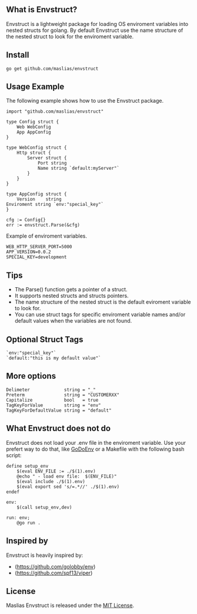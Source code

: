 ## What is Envstruct?

Envstruct is a lightweight package for loading OS enviroment variables into nested structs for golang.
By default Envstruct use the name structure of the nested struct to look for the enviroment variable.

## Install

```
go get github.com/maslias/envstruct

```

## Usage Example

The following example shows how to use the Envstruct package.

```
import "github.com/maslias/envstruct"

type Config struct {
	Web WebConfig
    App AppConfig
}

type WebConfig struct {
	Http struct {
		Server struct {
			Port string
			Name string `default:myServer"`
		}
	}
}

type AppConfig struct {
	Version    string
Enviroment string `env:"special_key"`
}

cfg := Config{}
err := envstruct.Parse(&cfg)

```

Example of enviroment variables.

```
WEB_HTTP_SERVER_PORT=5000
APP_VERSION=0.0.2
SPECIAL_KEY=development

```

## Tips

- The Parse() function gets a pointer of a struct.
- It supports nested structs and structs pointers.
- The name structure of the nested struct is the default eviroment variable to look for.
- You can use struct tags for specific enviroment variable names and/or default values when the variables are not found.

## Optional Struct Tags

```
`env:"special_key"`
`default:"this is my default value"`

```

## More options

```
Delimeter             string = "_"
Preterm               string = "CUSTOMERXX"
Capitalize            bool   = true
TagKeyForValue        string = "env"
TagKeyForDefaultValue string = "default"

```

## What Envstruct does not do

Envstruct does not load your .env file in the enviroment variable. Use your prefert way to do that, like [GoDoEnv](https://github.com/joho/godotenv) or a Makefile with the following bash script:

```
define setup_env
	$(eval ENV_FILE := ./$(1).env)
	@echo " - load env file:  $(ENV_FILE)"
	$(eval include ./$(1).env)
	$(eval export sed 's/=.*//' ./$(1).env)
endef

env:
	$(call setup_env,dev)

run: env;
	@go run .

```

## Inspired by

Envstruct is heavily inspired by:

- (https://github.com/golobby/env)
- (https://github.com/spf13/viper)

## License

Maslias Envstruct is released under the [MIT License](https://github.com/maslias/envstruct/blob/master/LICENSE).
